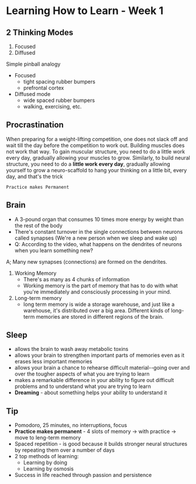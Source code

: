 # Learning How to Learn - Week 1

## 2 Thinking Modes 
1. Focused
2. Diffused

Simple pinball analogy
- Focused
  - tight spacing rubber bumpers
  - prefrontal cortex
- Diffused mode
  - wide spaced rubber bumpers
  - walking, exercising, etc.

## Procrastination
When preparing for a weight-lifting competition, one does not slack off and wait till the day before the competition to work out. Building muscles does not work that way. To gain muscular structure, you need to do a little work every day, gradually allowing your muscles to grow. Similarly, to build neural structure, you need to do a **little work every day**, gradually allowing yourself to grow a neuro-scaffold to hang your thinking on a little bit, every day, and that's the trick

```
Practice makes Permanent
```
## Brain
- A 3-pound organ that consumes 10 times more energy by weight than the rest of the body
- There's constant turnover in the single connections between neurons called synapses (We're a new person when we sleep and wake up)
- Q: According to the video, what happens on the dendrites of neurons when you learn something new?

A; Many new synapses (connections) are formed on the dendrites.

1. Working Memory
   - There's as many as 4 chunks of information
   - Working memory is the part of memory that has to do with what you're immediately and consciously processing in your mind.
2. Long-term memory
    - long term memory is wide a storage warehouse, and just like a warehouse, it's distributed over a big area. Different kinds of long-term memories are stored in different regions of the brain.

## Sleep
- allows the brain to wash away metabolic toxins
- allows your brain to strengthen important parts of memories even as it erases less important memories 
- allows your brain a chance to rehearse difficult material--going over and over the tougher aspects of what you are trying to learn
- makes a remarkable difference in your ability to figure out difficult problems and to understand what you are trying to learn
- **Dreaming** - about something helps your ability to understand it


## Tip
- Pomodoro, 25 minutes, no interruptions, focus
- **Practice makes permanent** - 4 slots of memory -> with practice -> move to leng-term memory
- Spaced repetition - is good because it builds stronger neural structures by repeating them over a number of days
- 2 top methods of learning:
  - Learning by doing
  - Learning by osmosis
- Success in life reached through passion and persistence

